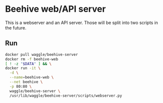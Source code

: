 
# Beehive web/API server
 

This is a webserver and an API server. Those will be split into two scripts in the future.


## Run
```bash
docker pull waggle/beehive-server
docker rm -f beehive-web
[ ! -z "$DATA" ] && \
docker run -it \
  -d \
  --name=beehive-web \
  --net beehive \
  -p 80:80 \
  waggle/beehive-server \
  /usr/lib/waggle/beehive-server/scripts/webserver.py
```
